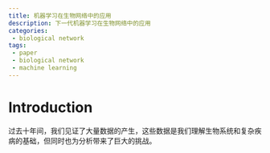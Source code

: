 ```yaml
---
title: 机器学习在生物网络中的应用
description: 下一代机器学习在生物网络中的应用
categories:
 - biological network
tags:
 - paper
 - biological network
 - machine learning
---
```


# Introduction
过去十年间，我们见证了大量数据的产生，这些数据是我们理解生物系统和复杂疾病的基础，但同时也为分析带来了巨大的挑战。
